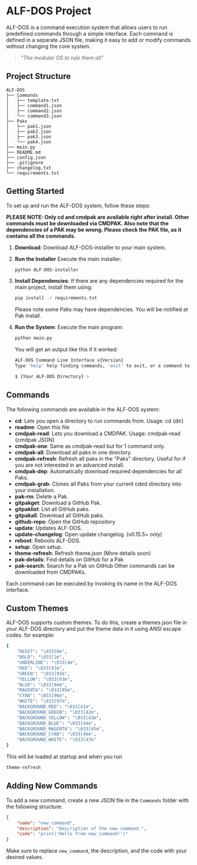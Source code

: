 # ALF-DOS Project

ALF-DOS is a command execution system that allows users to run predefined commands through a simple interface. Each command is defined in a separate JSON file, making it easy to add or modify commands without changing the core system.

> *"The modular OS to rule them all"*

## Project Structure

```plaintext
ALF-DOS
├── Commands
│   ├── template.txt
│   ├── command1.json
│   ├── command2.json
│   └── command3.json
├── Paks
│   ├── pak1.json
│   ├── pak2.json
│   ├── pak3.json
│   └── pak4.json
├── main.py
├── README.md
├── config.json
├── .gitignore
├── changelog.txt
└── requirements.txt
```

## Getting Started

To set up and run the ALF-DOS system, follow these steps:

**PLEASE NOTE: Only cd and cmdpak are available right after install. Other commands must be downloaded via CMDPAK. Also note that the dependencies of a PAK may be wrong. Please check the PAK file, as it contains all the commands.**

1. **Download**:
   Download ALF-DOS-installer to your main system.

2. **Run the Installer**
   Execute the main installer:

   ```bash
   python ALF-DOS-installer
   ```

3. **Install Dependencies**:
   If there are any dependencies required for the main project, install them using:

   ```bash
   pip install -r requirements.txt
   ```

   Please note some Paks may have dependencies. You will be notified at Pak install.

4. **Run the System**:
   Execute the main program:

   ```bash
   python main.py
   ```

   You will get an output like this if it worked:

   ```bash
   ALF-DOS Command Line Interface v{Version}
   Type 'help' help finding commands, 'exit' to exit, or a command to execute.

   $ {Your ALF-DOS Directory} >
   ```

## Commands

The following commands are available in the ALF-DOS system:

- **cd**: Lets you open a directory to run commands from. Usage: cd {dir}
- **readme**: Open this file
- **cmdpak-read**: Lets you download a CMDPAK. Usage: cmdpak-read {cmdpak JSON}
- **cmdpak-one**: Same as cmdpak-read but for 1 command only.
- **cmdpak-all**: Download all paks in one directory.
- **cmdpak-refresh**: Refresh all paks in the "Paks" directory. Useful for if you are not interested in an advanced install.
- **cmdpak-dep**: Automatically download required dependencies for all Paks.
- **cmdpak-grab**: Clones all Paks from your current cded directory into your installation.
- **pak-rm**: Delete a Pak.
- **gitpakget**: Download a GitHub Pak.
- **gitpaklist**: List all GitHub paks.
- **gitpakall**: Download all GitHub paks.
- **github-repo**: Open the GitHub repository
- **update**: Updates ALF-DOS.
- **update-changelog**: Open update changelog. (v0.15.5+ only)
- **reboot**: Reboots ALF-DOS.
- **setup**: Open setup.
- **theme-refresh**: Refresh theme.json (More details soon)
- **pak-details**: Find details on GitHub for a Pak
- **pak-search**: Search for a Pak on GitHub
Other commands can be downloaded from CMDPAKs.

Each command can be executed by invoking its name in the ALF-DOS interface.

## Custom Themes

ALF-DOS supports custom themes. To do this, create a themes.json file in your ALF-DOS directory and put the theme data in it using ANSI escape codes. for example:

```bash
{
    "RESET": "\033[0m",
    "BOLD": "\033[1m",
    "UNDERLINE": "\033[4m",
    "RED": "\033[91m",
    "GREEN": "\033[92m",
    "YELLOW": "\033[93m",
    "BLUE": "\033[94m",
    "MAGENTA": "\033[95m",
    "CYAN": "\033[96m",
    "WHITE": "\033[97m",
    "BACKGROUND_RED": "\033[41m",
    "BACKGROUND_GREEN": "\033[42m",
    "BACKGROUND_YELLOW": "\033[43m",
    "BACKGROUND_BLUE": "\033[44m",
    "BACKGROUND_MAGENTA": "\033[45m",
    "BACKGROUND_CYAN": "\033[46m",
    "BACKGROUND_WHITE": "\033[47m"
}
```

This will be loaded at startup and when you run

```bash
theme-refresh
```

## Adding New Commands

To add a new command, create a new JSON file in the `Commands` folder with the following structure:

```json
{
    "name": "new_command",
    "description": "Description of the new command.",
    "code": "print('Hello from new_command!')"
}
```

Make sure to replace `new_command`, the description, and the code with your desired values.
